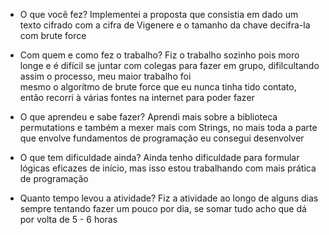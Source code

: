* O que você fez?
    Implementei a proposta que consistia em dado um texto cifrado com a cifra de Vigenere e o tamanho da chave decifra-la com brute force

* Com quem e como fez o trabalho?
    Fiz o trabalho sozinho pois moro longe e é difícil se juntar com colegas para fazer em grupo, difilcultando assim o processo, meu maior trabalho foi   
    mesmo o algorítmo de brute force que eu nunca tinha tido contato, então recorri à várias fontes na internet para poder fazer

* O que aprendeu e sabe fazer?
    Aprendi mais sobre a biblioteca permutations e também a mexer mais com Strings, no mais toda a parte que envolve fundamentos de programação eu consegui
    desenvolver

* O que tem dificuldade ainda?
    Ainda tenho dificuldade para formular lógicas eficazes de início, mas isso estou trabalhando com mais prática de programação

* Quanto tempo levou a atividade?
    Fiz a atividade ao longo de alguns dias sempre tentando fazer um pouco por dia, se somar tudo acho que dá por volta de 5 - 6 horas
    
    
    
    

